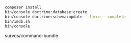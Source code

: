
```bash
composer install
bin/console doctrine:database:create
bin/console doctrine:schema:update --force --complete
bin/imdb.sh 
bin/console 
```

survos/command-bundle
